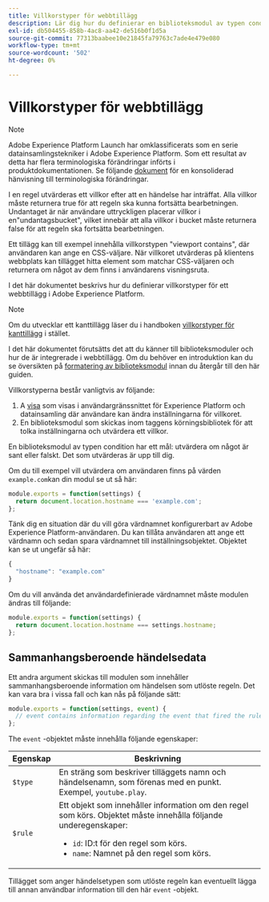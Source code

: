 ```yaml
---
title: Villkorstyper för webbtillägg
description: Lär dig hur du definierar en biblioteksmodul av typen condition för ett taggtillägg i en webbegenskap.
exl-id: db504455-858b-4ac8-aa42-de516b0f1d5a
source-git-commit: 77313baabee10e21845fa79763c7ade4e479e080
workflow-type: tm+mt
source-wordcount: '502'
ht-degree: 0%

---
```


# Villkorstyper för webbtillägg

>[!NOTE]
>
>Adobe Experience Platform Launch har omklassificerats som en serie datainsamlingstekniker i Adobe Experience Platform. Som ett resultat av detta har flera terminologiska förändringar införts i produktdokumentationen. Se följande [dokument](../../term-updates.md) för en konsoliderad hänvisning till terminologiska förändringar.

I en regel utvärderas ett villkor efter att en händelse har inträffat. Alla villkor måste returnera true för att regeln ska kunna fortsätta bearbetningen. Undantaget är när användare uttryckligen placerar villkor i en&quot;undantagsbucket&quot;, vilket innebär att alla villkor i bucket måste returnera false för att regeln ska fortsätta bearbetningen.

Ett tillägg kan till exempel innehålla villkorstypen &quot;viewport contains&quot;, där användaren kan ange en CSS-väljare. När villkoret utvärderas på klientens webbplats kan tillägget hitta element som matchar CSS-väljaren och returnera om något av dem finns i användarens visningsruta.

I det här dokumentet beskrivs hur du definierar villkorstyper för ett webbtillägg i Adobe Experience Platform.

>[!NOTE]
>
>Om du utvecklar ett kanttillägg läser du i handboken [villkorstyper för kanttillägg](../edge/condition-types.md) i stället.
>
>I det här dokumentet förutsätts det att du känner till biblioteksmoduler och hur de är integrerade i webbtillägg. Om du behöver en introduktion kan du se översikten på [formatering av biblioteksmodul](./format.md) innan du återgår till den här guiden.

Villkorstyperna består vanligtvis av följande:

1. A [visa](./views.md) som visas i användargränssnittet för Experience Platform och datainsamling där användare kan ändra inställningarna för villkoret.
2. En biblioteksmodul som skickas inom taggens körningsbibliotek för att tolka inställningarna och utvärdera ett villkor.

En biblioteksmodul av typen condition har ett mål: utvärdera om något är sant eller falskt. Det som utvärderas är upp till dig.

Om du till exempel vill utvärdera om användaren finns på värden `example.com`kan din modul se ut så här:

```js
module.exports = function(settings) {
  return document.location.hostname === 'example.com';
};
```

Tänk dig en situation där du vill göra värdnamnet konfigurerbart av Adobe Experience Platform-användaren. Du kan tillåta användaren att ange ett värdnamn och sedan spara värdnamnet till inställningsobjektet. Objektet kan se ut ungefär så här:

```js
{
  "hostname": "example.com"
}
```

Om du vill använda det användardefinierade värdnamnet måste modulen ändras till följande:

```js
module.exports = function(settings) {
  return document.location.hostname === settings.hostname;
};
```

## Sammanhangsberoende händelsedata

Ett andra argument skickas till modulen som innehåller sammanhangsberoende information om händelsen som utlöste regeln. Det kan vara bra i vissa fall och kan nås på följande sätt:

```js
module.exports = function(settings, event) {
  // event contains information regarding the event that fired the rule
};
```

The `event` -objektet måste innehålla följande egenskaper:

| Egenskap | Beskrivning |
| --- | --- |
| `$type` | En sträng som beskriver tilläggets namn och händelsenamn, som förenas med en punkt. Exempel, `youtube.play`. |
| `$rule` | Ett objekt som innehåller information om den regel som körs. Objektet måste innehålla följande underegenskaper:<ul><li>`id`: ID:t för den regel som körs.</li><li>`name`: Namnet på den regel som körs.</li></ul> |

Tillägget som anger händelsetypen som utlöste regeln kan eventuellt lägga till annan användbar information till den här `event` -objekt.
